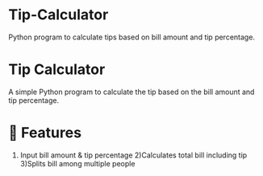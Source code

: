 # Tip-Calculator
Python program to calculate tips based on bill amount and tip percentage.
# Tip Calculator

A simple Python program to calculate the tip based on the bill amount and tip percentage.  

# 🚀 Features
1) Input bill amount & tip percentage
2)Calculates total bill including tip
3)Splits bill among multiple people
